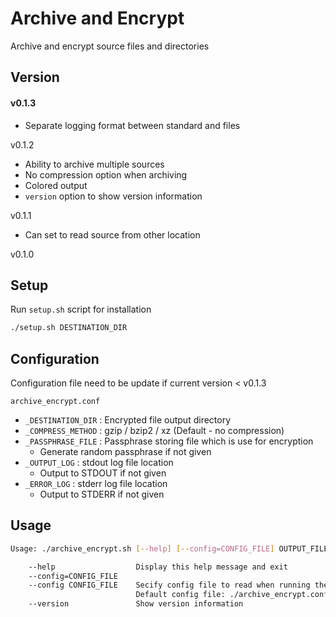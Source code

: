# Archive and Encrypt
Archive and encrypt source files and directories

## Version
#### v0.1.3
- Separate logging format between standard and files

v0.1.2
- Ability to archive multiple sources
- No compression option when archiving
- Colored output
- `version` option to show version information 

v0.1.1
- Can set to read source from other location

v0.1.0

## Setup
Run `setup.sh` script for installation
```sh
./setup.sh DESTINATION_DIR
```

## Configuration
Configuration file need to be update if current version < v0.1.3

`archive_encrypt.conf`
- `_DESTINATION_DIR` : Encrypted file output directory 
- `_COMPRESS_METHOD` : gzip / bzip2 / xz (Default - no compression)
- `_PASSPHRASE_FILE` : Passphrase storing file which is use for encryption
    - Generate random passphrase if not given
- `_OUTPUT_LOG` :  stdout log file location
    - Output to STDOUT if not given
- `_ERROR_LOG` : stderr log file location
    - Output to STDERR if not given

## Usage
```bash
Usage: ./archive_encrypt.sh [--help] [--config=CONFIG_FILE] OUTPUT_FILENAME SOURCE

    --help                  Display this help message and exit
    --config=CONFIG_FILE
    --config CONFIG_FILE    Secify config file to read when running the script
                            Default config file: ./archive_encrypt.conf
    --version               Show version information
```